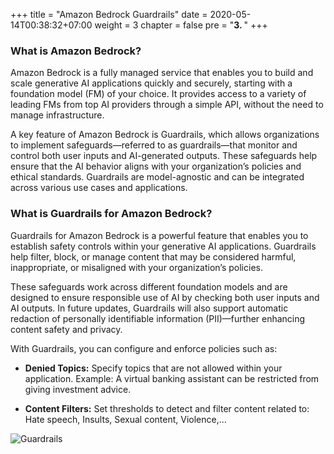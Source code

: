 +++
title = "Amazon Bedrock Guardrails"
date = 2020-05-14T00:38:32+07:00
weight = 3
chapter = false
pre = "<b>3. </b>"
+++

### What is Amazon Bedrock?

Amazon Bedrock is a fully managed service that enables you to build and scale generative AI applications quickly and securely, starting with a foundation model (FM) of your choice. It provides access to a variety of leading FMs from top AI providers through a simple API, without the need to manage infrastructure.

A key feature of Amazon Bedrock is Guardrails, which allows organizations to implement safeguards—referred to as guardrails—that monitor and control both user inputs and AI-generated outputs. These safeguards help ensure that the AI behavior aligns with your organization’s policies and ethical standards. Guardrails are model-agnostic and can be integrated across various use cases and applications.

### What is Guardrails for Amazon Bedrock?

Guardrails for Amazon Bedrock is a powerful feature that enables you to establish safety controls within your generative AI applications. Guardrails help filter, block, or manage content that may be considered harmful, inappropriate, or misaligned with your organization’s policies.

These safeguards work across different foundation models and are designed to ensure responsible use of AI by checking both user inputs and AI outputs. In future updates, Guardrails will also support automatic redaction of personally identifiable information (PII)—further enhancing content safety and privacy.

With Guardrails, you can configure and enforce policies such as:

- **Denied Topics:** Specify topics that are not allowed within your application.
  Example: A virtual banking assistant can be restricted from giving investment advice.

- **Content Filters:** Set thresholds to detect and filter content related to: Hate speech, Insults, Sexual content, Violence,...

![Guardrails](/images/2/Guardrails.png?width=90pc)
